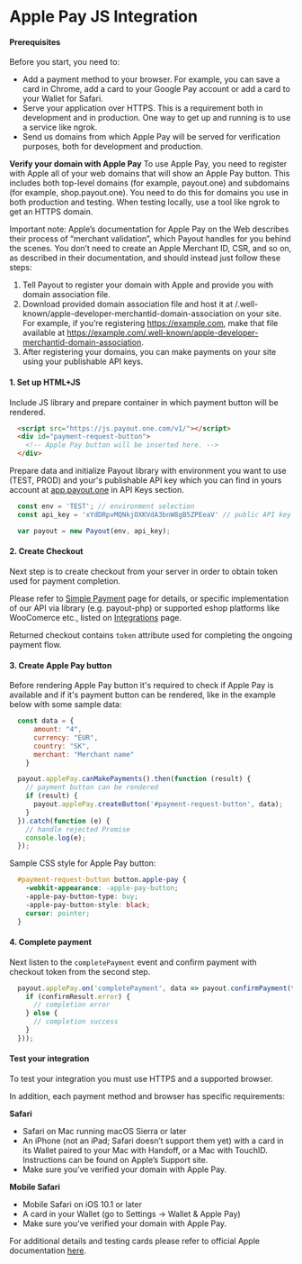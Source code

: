 # Apple Pay JS Integration

#### Prerequisites

Before you start, you need to:

  * Add a payment method to your browser. For example, you can save a card in Chrome, add a card to your Google Pay account or add a card to your Wallet for Safari.
  * Serve your application over HTTPS. This is a requirement both in development and in production. One way to get up and running is to use a service like ngrok.
  * Send us domains from which Apple Pay will be served for verification purposes, both for development and production.

**Verify your domain with Apple Pay**
To use Apple Pay, you need to register with Apple all of your web domains that will show an Apple Pay button. This includes both top-level domains (for example, payout.one) and subdomains (for example, shop.payout.one). You need to do this for domains you use in both production and testing. When testing locally, use a tool like ngrok to get an HTTPS domain.

Important note: Apple’s documentation for Apple Pay on the Web describes their process of “merchant validation”, which Payout handles for you behind the scenes. You don’t need to create an Apple Merchant ID, CSR, and so on, as described in their documentation, and should instead just follow these steps:

1. Tell Payout to register your domain with Apple and provide you with domain association file.
2. Download provided domain association file and host it at /.well-known/apple-developer-merchantid-domain-association on your site. For example, if you’re registering https://example.com, make that file available at https://example.com/.well-known/apple-developer-merchantid-domain-association.
3. After registering your domains, you can make payments on your site using your publishable API keys.

#### 1. Set up HTML+JS

Include JS library and prepare container in which payment button will be rendered.

```html
  <script src="https://js.payout.one.com/v1/"></script>
  <div id="payment-request-button">
    <!-- Apple Pay button will be inserted here. -->
  </div>
```

Prepare data and initialize Payout library with environment you want to use (TEST, PROD) and your's publishable API key which you can find in yours account at [app.payout.one](app.payout.one) in API Keys section.

```javascript
  const env = 'TEST'; // environment selection
  const api_key = 'xYdDRpvMQNkjOXKVdA3bnW8gB5ZPEeaV' // public API key

  var payout = new Payout(env, api_key);
```

#### 2. Create Checkout
Next step is to create checkout from your server in order to obtain token used for payment completion.

Please refer to [Simple Payment](https://developers.payout.tech/#/use-cases/simple-payment) page for details, or specific implementation of our API via library (e.g. payout-php) or supported eshop platforms like WooComerce etc., listed on [Integrations](https://developers.payout.tech/#/integrations) page.

Returned checkout contains `token` attribute used for completing the ongoing payment flow.

#### 3. Create Apple Pay button
Before rendering Apple Pay button it's required to check if Apple Pay is available and if it's payment button can be rendered, like in the example below with some sample data:

```javascript
  const data = {
      amount: "4",
      currency: "EUR",
      country: "SK",
      merchant: "Merchant name"
    }

  payout.applePay.canMakePayments().then(function (result) {
    // payment button can be rendered
    if (result) {
      payout.applePay.createButton('#payment-request-button', data);
    }
  }).catch(function (e) {
    // handle rejected Promise
    console.log(e);
  });
```

Sample CSS style for Apple Pay button:

```css
  #payment-request-button button.apple-pay {
    -webkit-appearance: -apple-pay-button;
    -apple-pay-button-type: buy;
    -apple-pay-button-style: black;
    cursor: pointer;
  }
```

#### 4. Complete payment
Next listen to the `completePayment` event and confirm payment with checkout token from the second step.

```javascript
  payout.applePay.on('completePayment', data => payout.confirmPayment(token).then(function (confirmResult) {
    if (confirmResult.error) {
      // completion error
    } else {
      // completion success
    }
  }));
```

#### Test your integration
To test your integration you must use HTTPS and a supported browser.

In addition, each payment method and browser has specific requirements:

**Safari**
  * Safari on Mac running macOS Sierra or later
  * An iPhone (not an iPad; Safari doesn’t support them yet) with a card in its Wallet paired to your Mac with Handoff, or a Mac with TouchID. Instructions can be found on Apple’s Support site.
  * Make sure you’ve verified your domain with Apple Pay.

**Mobile Safari**
  * Mobile Safari on iOS 10.1 or later
  * A card in your Wallet (go to Settings → Wallet & Apple Pay)
  * Make sure you’ve verified your domain with Apple Pay.

For additional details and testing cards please refer to official Apple documentation [here](https://developer.apple.com/apple-pay/sandbox-testing/).
